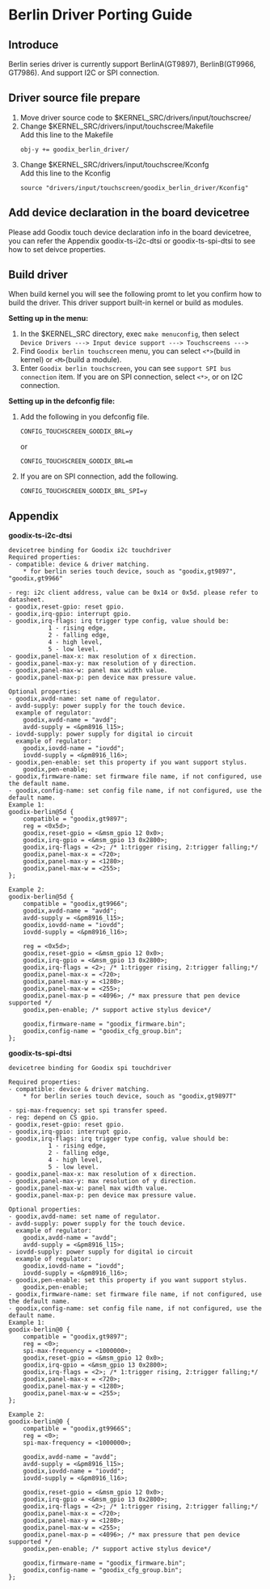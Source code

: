 # **Berlin Driver Porting Guide**

## **Introduce**
Berlin series driver is currently support BerlinA(GT9897), BerlinB(GT9966, GT7986). And support I2C or SPI connection.

## **Driver source file prepare**
1. Move driver source code to $KERNEL_SRC/drivers/input/touchscree/
2. Change $KERNEL_SRC/drivers/input/touchscree/Makefile  
	Add this line to the Makefile
	```
	obj-y += goodix_berlin_driver/
	```
3. Change $KERNEL_SRC/drivers/input/touchscree/Kconfg  
	Add this line to the Kconfig
	```
	source "drivers/input/touchscreen/goodix_berlin_driver/Kconfig"
	```

## **Add device declaration in the board devicetree**
Please add Goodix touch device declaration info in the board devicetree, you can refer the Appendix goodix-ts-i2c-dtsi or goodix-ts-spi-dtsi  to see how to set deivce properties.

## **Build driver**
When build kernel you will see the following promt to let you confirm how to build the driver. This driver support built-in kernel or build as modules.

**Setting up in the menu:**
1. In the $KERNEL_SRC directory, exec `make menuconfig`, then select  
`Device Drivers ---> Input device support ---> Touchscreens --->`  
2. Find `Goodix berlin touchscreen` menu, you can select `<*>`(build in kernel) or `<M>`(build a module).
3. Enter `Goodix berlin touchscreen`, you can see `support SPI bus connection` item. If 
you are on SPI connection, select `<*>`, or on I2C connection.

**Setting up in the defconfig file:**
1. Add the following in you defconfig file.
	```
	CONFIG_TOUCHSCREEN_GOODIX_BRL=y
	```
	or
	```
	CONFIG_TOUCHSCREEN_GOODIX_BRL=m
	```
2. If you are on SPI connection, add the following.
	```
	CONFIG_TOUCHSCREEN_GOODIX_BRL_SPI=y
	```

## **Appendix**

**goodix-ts-i2c-dtsi**

```dts
devicetree binding for Goodix i2c touchdriver
Required properties:
- compatible: device & driver matching.
	* for berlin series touch device, souch as "goodix,gt9897", "goodix,gt9966"

- reg: i2c client address, value can be 0x14 or 0x5d. please refer to datasheet.
- goodix,reset-gpio: reset gpio.
- goodix,irq-gpio: interrupt gpio. 
- goodix,irq-flags: irq trigger type config, value should be:
	       1 - rising edge,
	       2 - falling edge,
	       4 - high level,
	       5 - low level.
- goodix,panel-max-x: max resolution of x direction.
- goodix,panel-max-y: max resolution of y direction.
- goodix,panel-max-w: panel max width value.
- goodix,panel-max-p: pen device max pressure value.

Optional properties:
- goodix,avdd-name: set name of regulator.
- avdd-supply: power supply for the touch device.
  example of regulator:
	goodix,avdd-name = "avdd";
	avdd-supply = <&pm8916_l15>;
- iovdd-supply: power supply for digital io circuit
  example of regulator:
	goodix,iovdd-name = "iovdd";
	iovdd-supply = <&pm8916_l16>;
- goodix,pen-enable: set this property if you want support stylus.
	goodix,pen-enable;
- goodix,firmware-name: set firmware file name, if not configured, use the default name.
- goodix,config-name: set config file name, if not configured, use the default name.
Example 1:
goodix-berlin@5d {
	compatible = "goodix,gt9897";
	reg = <0x5d>;
	goodix,reset-gpio = <&msm_gpio 12 0x0>;
	goodix,irq-gpio = <&msm_gpio 13 0x2800>;
	goodix,irq-flags = <2>; /* 1:trigger rising, 2:trigger falling;*/
	goodix,panel-max-x = <720>;
	goodix,panel-max-y = <1280>;
	goodix,panel-max-w = <255>;
};

Example 2:
goodix-berlin@5d {
	compatible = "goodix,gt9966";
	goodix,avdd-name = "avdd";
	avdd-supply = <&pm8916_l15>;
	goodix,iovdd-name = "iovdd";
	iovdd-supply = <&pm8916_l16>;

	reg = <0x5d>;
	goodix,reset-gpio = <&msm_gpio 12 0x0>;
	goodix,irq-gpio = <&msm_gpio 13 0x2800>;
	goodix,irq-flags = <2>; /* 1:trigger rising, 2:trigger falling;*/
	goodix,panel-max-x = <720>;
	goodix,panel-max-y = <1280>;
	goodix,panel-max-w = <255>;
	goodix,panel-max-p = <4096>; /* max pressure that pen device supported */
	goodix,pen-enable; /* support active stylus device*/

	goodix,firmware-name = "goodix_firmware.bin";
	goodix,config-name = "goodix_cfg_group.bin";
};
```

**goodix-ts-spi-dtsi**

```dts
devicetree binding for Goodix spi touchdriver

Required properties:
- compatible: device & driver matching.
	* for berlin series touch device, souch as "goodix,gt9897T"

- spi-max-frequency: set spi transfer speed.
- reg: depend on CS gpio.
- goodix,reset-gpio: reset gpio.
- goodix,irq-gpio: interrupt gpio.
- goodix,irq-flags: irq trigger type config, value should be:
	       1 - rising edge,
	       2 - falling edge,
	       4 - high level,
	       5 - low level.
- goodix,panel-max-x: max resolution of x direction.
- goodix,panel-max-y: max resolution of y direction.
- goodix,panel-max-w: panel max width value.
- goodix,panel-max-p: pen device max pressure value.

Optional properties:
- goodix,avdd-name: set name of regulator.
- avdd-supply: power supply for the touch device.
  example of regulator:
	goodix,avdd-name = "avdd";
	avdd-supply = <&pm8916_l15>;
- iovdd-supply: power supply for digital io circuit
  example of regulator:
	goodix,iovdd-name = "iovdd";
	iovdd-supply = <&pm8916_l16>;
- goodix,pen-enable: set this property if you want support stylus.
	goodix,pen-enable;
- goodix,firmware-name: set firmware file name, if not configured, use the default name.
- goodix,config-name: set config file name, if not configured, use the default name.	
Example 1:
goodix-berlin@0 {
	compatible = "goodix,gt9897";
	reg = <0>;
	spi-max-frequency = <1000000>;
	goodix,reset-gpio = <&msm_gpio 12 0x0>;
	goodix,irq-gpio = <&msm_gpio 13 0x2800>;
	goodix,irq-flags = <2>; /* 1:trigger rising, 2:trigger falling;*/
	goodix,panel-max-x = <720>;
	goodix,panel-max-y = <1280>;
	goodix,panel-max-w = <255>;
};

Example 2:
goodix-berlin@0 {
	compatible = "goodix,gt9966S";
	reg = <0>;
	spi-max-frequency = <1000000>;

	goodix,avdd-name = "avdd";
	avdd-supply = <&pm8916_l15>;
	goodix,iovdd-name = "iovdd";
	iovdd-supply = <&pm8916_l16>;

	goodix,reset-gpio = <&msm_gpio 12 0x0>;
	goodix,irq-gpio = <&msm_gpio 13 0x2800>;
	goodix,irq-flags = <2>; /* 1:trigger rising, 2:trigger falling;*/
	goodix,panel-max-x = <720>;
	goodix,panel-max-y = <1280>;
	goodix,panel-max-w = <255>;
	goodix,panel-max-p = <4096>; /* max pressure that pen device supported */
	goodix,pen-enable; /* support active stylus device*/

	goodix,firmware-name = "goodix_firmware.bin";
	goodix,config-name = "goodix_cfg_group.bin";	
};
```

